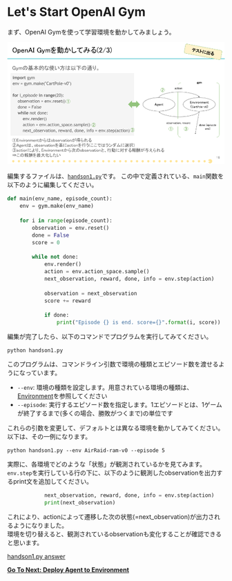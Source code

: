 # Let's Start OpenAI Gym

まず、OpenAI Gymを使って学習環境を動かしてみましょう。

![start_openai_gym_env](./img/TechCircle18_OpenAI_Gym_16.png)

編集するファイルは、[`handson1.py`](https://github.com/icoxfog417/techcircle_openai_handson/blob/master/handson_1/handson1.py)です。
この中で定義されている、`main`関数を以下のように編集してください。

```python
def main(env_name, episode_count):
    env = gym.make(env_name)

    for i in range(episode_count):
        observation = env.reset()
        done = False
        score = 0

        while not done:
            env.render()
            action = env.action_space.sample()
            next_observation, reward, done, info = env.step(action)

            observation = next_observation
            score += reward

            if done:
                print("Episode {} is end. score={}".format(i, score))

```

編集が完了したら、以下のコマンドでプログラムを実行してみてください。

```
python handson1.py
```

このプログラムは、コマンドライン引数で環境の種類とエピソード数を渡せるようになっています。

* `--env`: 環境の種類を設定します。用意されている環境の種類は、[Environment](https://gym.openai.com/envs)を参照してください
* `--episode`: 実行するエピソード数を指定します。1エピソードとは、1ゲームが終了するまで(多くの場合、勝敗がつくまで)の単位です

これらの引数を変更して、デフォルトとは異なる環境を動かしてみてください。以下は、その一例になります。

```
python handson1.py --env AirRaid-ram-v0 --episode 5
```

実際に、各環境でどのような「状態」が観測されているかを見てみます。  
`env.step`を実行している行の下に、以下のように観測したobservationを出力するprint文を追加してください。

```python
            next_observation, reward, done, info = env.step(action)
            print(next_observation)

```

これにより、actionによって遷移した次の状態(=next_observation)が出力されるようになりました。  
環境を切り替えると、観測されているobservationも変化することが確認できると思います。

[handson1.py answer](https://github.com/icoxfog417/techcircle_openai_handson/blob/answer/handson_1/handson1.py)

**[Go To Next: Deploy Agent to Environment](https://github.com/icoxfog417/techcircle_openai_handson/tree/master/handson_2)**
